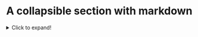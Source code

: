 <!---
got eyes strained
--->

<!-- ![This is an image](https://myoctocat.com/assets/images/base-octocat.svg) -->




# A collapsible section with markdown
<details>
  <summary>Click to expand!</summary>
  
  ## Heading
  1. A numbered
  2. list
     * With some
     * Sub bullets
</details>
